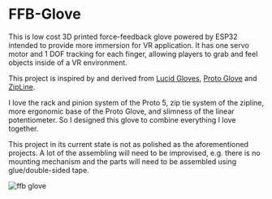 # FFB-Glove

This is low cost 3D printed force-feedback glove powered by ESP32 intended to provide more immersion for VR application. It has one servo motor and 1 DOF tracking for each finger, allowing players to grab and feel objects inside of a VR environment.

This project is inspired by and derived from [Lucid Gloves](https://github.com/LucidVR/lucidgloves), [Proto Glove](https://github.com/Valsvirtuals/ProtoGlove) and [ZipLine](https://github.com/Valsvirtuals/ZipLine).

I love the rack and pinion system of the Proto 5, zip tie system of the zipline, more ergonomic base of the Proto Glove, and slimness of the linear potentiometer. So I designed this glove to combine everything I love together.

This project in its current state is not as polished as the aforementioned projects. A lot of the assembling will need to be improvised, e.g. there is no mounting mechanism and the parts will need to be assembled using glue/double-sided tape.

![ffb glove](https://github.com/Summer-1999/FFB-Glove/assets/92577776/c56e9f81-a288-4946-b712-760b342d9213)
